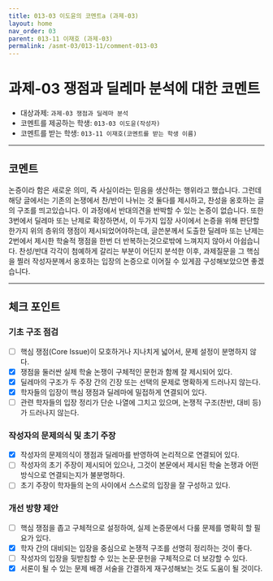 ```yaml
---
title: 013-03 이도윤의 코멘트a (과제-03) 
layout: home
nav_order: 03
parent: 013-11 이재호 (과제-03)
permalink: /asmt-03/013-11/comment-013-03
---
```


# 과제-03 쟁점과 딜레마 분석에 대한 코멘트

- 대상과제: `과제-03 쟁점과 딜레마 분석`
- 코멘트를 제공하는 학생: `013-03 이도윤(작성자)` 
- 코멘트를 받는 학생: `013-11 이재호(코멘트를 받는 학생 이름)` 

---

## 코멘트

논증이라 함은 새로운 의미, 즉 사실이라는 믿음을 생산하는 행위라고 했습니다. 그런데 해당 글에서는 기존의 논쟁에서 찬/반이 나뉘는 것 둘다를 제시하고, 찬성을 옹호하는 글의 구조를 띄고있습니다. 이 과정에서 반대의견을 반박할 수 있는 논증이 없습니다. 또한 3번에서 딜레마 또는 난제로 확장하면서, 이 두가지 입장 사이에서 논증을 위해 판단할 한가지 위의 층위의 쟁점이 제시되었어야하는데, 글쓴분께서 도출한 딜레마 또는 난제는 2번에서 제시한 학술적 쟁점을 한번 더 반복하는것으로밖에 느껴지지 않아서 아쉽습니다.
찬성/반대 각각이 첨예하게 갈리는 부분이 어딘지 분석한 이후, 과제질문을 그 핵심을 찔러 작성자분께서 옹호하는 입장의 논증으로 이어질 수 있게끔 구성해보았으면 좋겠습니다.

---

## 체크 포인트

### **기초 구조 점검**
- [ ] 핵심 쟁점(Core Issue)이 모호하거나 지나치게 넓어서, 문제 설정이 분명하지 않다.
- [x] 쟁점을 둘러싼 실제 학술 논쟁이 구체적인 문헌과 함께 잘 제시되어 있다.
- [x] 딜레마의 구조가 두 주장 간의 긴장 또는 선택의 문제로 명확하게 드러나지 않는다.
- [x] 학자들의 입장이 핵심 쟁점과 딜레마에 밀접하게 연결되어 있다.
- [ ] 관련 학자들의 입장 정리가 단순 나열에 그치고 있으며, 논쟁적 구조(찬반, 대비 등)가 드러나지 않는다.

### **작성자의 문제의식 및 초기 주장**
- [x] 작성자의 문제의식이 쟁점과 딜레마를 반영하여 논리적으로 연결되어 있다.
- [ ] 작성자의 초기 주장이 제시되어 있으나, 그것이 본문에서 제시된 학술 논쟁과 어떤 방식으로 연결되는지가 불분명하다.
- [ ] 초기 주장이 학자들의 논의 사이에서 스스로의 입장을 잘 구성하고 있다.

### **개선 방향 제안**
- [ ] 핵심 쟁점을 좁고 구체적으로 설정하여, 실제 논증문에서 다룰 문제를 명확히 할 필요가 있다.
- [x] 학자 간의 대비되는 입장을 중심으로 논쟁적 구조를 선명히 정리하는 것이 좋다.
- [ ] 작성자의 입장을 뒷받침할 수 있는 논문·문헌을 구체적으로 더 보강할 수 있다.
- [x] 서론이 될 수 있는 문제 배경 서술을 간결하게 재구성해보는 것도 도움이 될 것이다.

